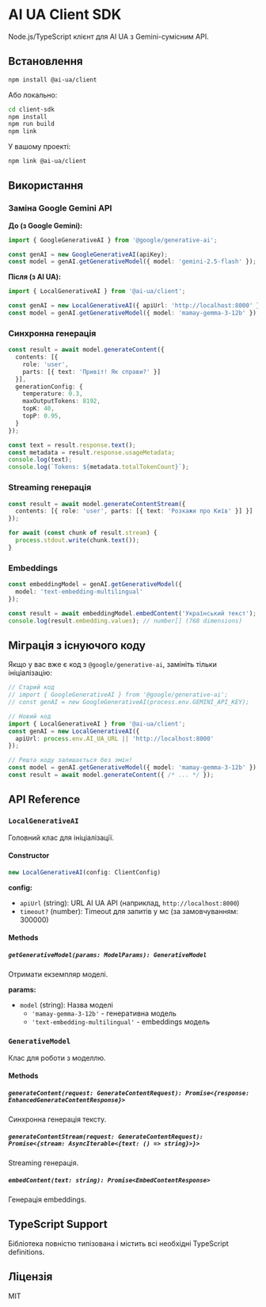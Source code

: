 # AI UA Client SDK

Node.js/TypeScript клієнт для AI UA з Gemini-сумісним API.

## Встановлення

```bash
npm install @ai-ua/client
```

Або локально:

```bash
cd client-sdk
npm install
npm run build
npm link
```

У вашому проекті:

```bash
npm link @ai-ua/client
```

## Використання

### Заміна Google Gemini API

**До (з Google Gemini):**

```typescript
import { GoogleGenerativeAI } from '@google/generative-ai';

const genAI = new GoogleGenerativeAI(apiKey);
const model = genAI.getGenerativeModel({ model: 'gemini-2.5-flash' });
```

**Після (з AI UA):**

```typescript
import { LocalGenerativeAI } from '@ai-ua/client';

const genAI = new LocalGenerativeAI({ apiUrl: 'http://localhost:8000' });
const model = genAI.getGenerativeModel({ model: 'mamay-gemma-3-12b' });
```

### Синхронна генерація

```typescript
const result = await model.generateContent({
  contents: [{
    role: 'user',
    parts: [{ text: 'Привіт! Як справи?' }]
  }],
  generationConfig: {
    temperature: 0.3,
    maxOutputTokens: 8192,
    topK: 40,
    topP: 0.95,
  }
});

const text = result.response.text();
const metadata = result.response.usageMetadata;
console.log(text);
console.log(`Tokens: ${metadata.totalTokenCount}`);
```

### Streaming генерація

```typescript
const result = await model.generateContentStream({
  contents: [{ role: 'user', parts: [{ text: 'Розкажи про Київ' }] }]
});

for await (const chunk of result.stream) {
  process.stdout.write(chunk.text());
}
```

### Embeddings

```typescript
const embeddingModel = genAI.getGenerativeModel({
  model: 'text-embedding-multilingual'
});

const result = await embeddingModel.embedContent('Український текст');
console.log(result.embedding.values); // number[] (768 dimensions)
```

## Міграція з існуючого коду

Якщо у вас вже є код з `@google/generative-ai`, замініть тільки ініціалізацію:

```typescript
// Старий код
// import { GoogleGenerativeAI } from '@google/generative-ai';
// const genAI = new GoogleGenerativeAI(process.env.GEMINI_API_KEY);

// Новий код
import { LocalGenerativeAI } from '@ai-ua/client';
const genAI = new LocalGenerativeAI({
  apiUrl: process.env.AI_UA_URL || 'http://localhost:8000'
});

// Решта коду залишається без змін!
const model = genAI.getGenerativeModel({ model: 'mamay-gemma-3-12b' });
const result = await model.generateContent({ /* ... */ });
```

## API Reference

### `LocalGenerativeAI`

Головний клас для ініціалізації.

#### Constructor

```typescript
new LocalGenerativeAI(config: ClientConfig)
```

**config:**
- `apiUrl` (string): URL AI UA API (наприклад, `http://localhost:8000`)
- `timeout?` (number): Timeout для запитів у мс (за замовчуванням: 300000)

#### Methods

##### `getGenerativeModel(params: ModelParams): GenerativeModel`

Отримати екземпляр моделі.

**params:**
- `model` (string): Назва моделі
  - `'mamay-gemma-3-12b'` - генеративна модель
  - `'text-embedding-multilingual'` - embeddings модель

### `GenerativeModel`

Клас для роботи з моделлю.

#### Methods

##### `generateContent(request: GenerateContentRequest): Promise<{response: EnhancedGenerateContentResponse}>`

Синхронна генерація тексту.

##### `generateContentStream(request: GenerateContentRequest): Promise<{stream: AsyncIterable<{text: () => string}>}>`

Streaming генерація.

##### `embedContent(text: string): Promise<EmbedContentResponse>`

Генерація embeddings.

## TypeScript Support

Бібліотека повністю типізована і містить всі необхідні TypeScript definitions.

## Ліцензія

MIT
